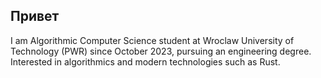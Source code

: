 ## Привет
I am Algorithmic Computer Science student at Wroclaw University of Technology (PWR) since October 2023, pursuing an engineering degree. Interested in algorithmics and modern technologies such as Rust.

<!--
**wojteq18/wojteq18** is a ✨ _special_ ✨ repository because its `README.md` (this file) appears on your GitHub profile.

Here are some ideas to get you started:

- 🔭 I’m currently working on ...
- 🌱 I’m currently learning ...
- 👯 I’m looking to collaborate on ...
- 🤔 I’m looking for help with ...
- 💬 Ask me about ...
- 📫 How to reach me: ...
- 😄 Pronouns: ...
- ⚡ Fun fact: ...
-->
